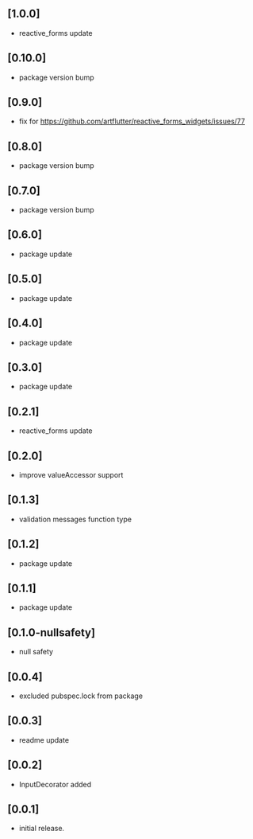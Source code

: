 ## [1.0.0]
* reactive_forms update

## [0.10.0]
* package version bump

## [0.9.0]
* fix for https://github.com/artflutter/reactive_forms_widgets/issues/77

## [0.8.0]
* package version bump

## [0.7.0]
* package version bump

## [0.6.0]
* package update

## [0.5.0]
* package update

## [0.4.0]
* package update

## [0.3.0]
* package update

## [0.2.1]
* reactive_forms update

## [0.2.0]
* improve valueAccessor support

## [0.1.3]
* validation messages function type

## [0.1.2]
* package update

## [0.1.1]
* package update

## [0.1.0-nullsafety]
* null safety

## [0.0.4]
* excluded pubspec.lock from package

## [0.0.3]
* readme update

## [0.0.2]
* InputDecorator added

## [0.0.1]
* initial release.

